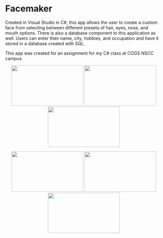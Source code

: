 # Facemaker



Created in Visual Studio in C#, this app allows the user to create a custom face from selecting between different presets of hair, eyes, nose, and mouth options. There is also a database component to this application as well. Users can enter their name, city, hobbies, and occupation and have it stored in a database created with SQL.

This app was created for an assignment for my C# class at COGS NSCC campus.

<p align="center">
  <img src="https://user-images.githubusercontent.com/95224279/161305507-00f3afe3-2cc6-4fdf-88a7-9e1b05005f60.PNG" width="230" height="130" />
  <img src="https://user-images.githubusercontent.com/95224279/161305513-23f9a080-aee7-4135-b099-225cf21c2bfa.PNG" width="230" height="130" /> 
  <img src="https://user-images.githubusercontent.com/95224279/161305517-8ab2d548-285c-4a1d-94a9-6597f7a8c1de.PNG" width="230" height="130" /> 
</p>
<p align="center">
  <img src="https://user-images.githubusercontent.com/95224279/161305522-d7239d06-4378-4f00-bccd-d951c6441633.PNG" width="230" height="130" />
  <img src="https://user-images.githubusercontent.com/95224279/161305534-b8beb232-6194-44df-81be-d1d87d0504c4.PNG" width="230" height="130" />
  <img src="https://user-images.githubusercontent.com/95224279/161305538-095d2910-b7ae-4e2a-8935-dd25cb18478b.PNG" width="230" height="130" /> 
</p>
